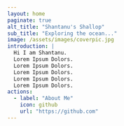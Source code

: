 ```yaml
---
layout: home
paginate: true
alt_title: "Shantanu's Shallop"
sub_title: "Exploring the ocean..."
image: /assets/images/coverpic.jpg
introduction: |
  Hi I am Shantanu.
  Lorem Ipsum Dolors.
  Lorem Ipsum Dolors.
  Lorem Ipsum Dolors.
  Lorem Ipsum Dolors.
  Lorem Ipsum Dolors.
actions:
  - label: "About Me"
    icon: github
    url: "https://github.com"
---
```

